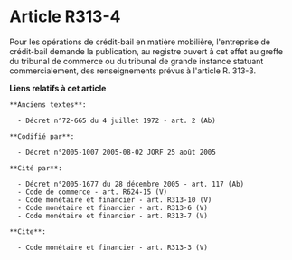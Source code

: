 # Article R313-4

Pour les opérations de crédit-bail en matière mobilière, l'entreprise de crédit-bail demande la publication, au registre
ouvert à cet effet au greffe du tribunal de commerce ou du tribunal de grande instance statuant commercialement, des
renseignements prévus à l'article R. 313-3.

**Liens relatifs à cet article**

	**Anciens textes**:

	  - Décret n°72-665 du 4 juillet 1972 - art. 2 (Ab)

	**Codifié par**:

	  - Décret n°2005-1007 2005-08-02 JORF 25 août 2005

	**Cité par**:

	  - Décret n°2005-1677 du 28 décembre 2005 - art. 117 (Ab)
	  - Code de commerce - art. R624-15 (V)
	  - Code monétaire et financier - art. R313-10 (V)
	  - Code monétaire et financier - art. R313-6 (V)
	  - Code monétaire et financier - art. R313-7 (V)

	**Cite**:

	  - Code monétaire et financier - art. R313-3 (V)
